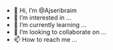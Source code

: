 - 👋 Hi, I’m @Ajseribraim
- 👀 I’m interested in ...
- 🌱 I’m currently learning ...
- 💞️ I’m looking to collaborate on ...
- 📫 How to reach me ...

<!---
Ajseribraim/Ajseribraim is a ✨ special ✨ repository because its `README.md` (this file) appears on your GitHub profile.
You can click the Preview link to take a look at your changes.
--->
